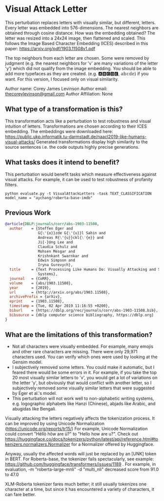 # Visual Attack Letter
This perturbation replaces letters with visually similar, but different, letters.
Every letter was embedded into 576-dimensions. The nearest neighbors are obtained through cosine distance.
How was the embedding obtained? The letter was resized into a 24x24 image, then flattened and scaled.
This follows the Image Based Character Embedding (ICES) described in this paper: https://arxiv.org/pdf/1903.11508v1.pdf

The top neighbors from each letter are chosen. Some were removed by judgment (e.g. the nearest neighbors for 'v' are many variations of the letter 'y') which did not qualify from the image embedding.
You should be able to add more typefaces as they are created. (e.g. 🅰🅱🅲🅳🅴, 𝕒𝕓𝕔𝕕𝕖) if you want. For this version, I focused only on visual similarity.

Author name: Corey James Levinson
Author email: thecoreylevinson@gmail.com
Author Affiliation: None

## What type of a transformation is this?
This transformation acts like a perturbation to test robustness and visual intuition of letters. 
Transformations are chosen according to their ICES embedding. The embeddings were downloaded here: https://public.ukp.informatik.tu-darmstadt.de/naacl2019-like-humans-visual-attacks/
Generated transformations display high similarity to the source sentences i.e. the code outputs highly precise generations. 

## What tasks does it intend to benefit?
This perturbation would benefit tasks which measure effectiveness against visual attacks. For example, it can be used to test robustness of profanity filters.

```python evaluate.py -t VisualAttackLetters -task TEXT_CLASSIFICATION```
```model_name = "aychang/roberta-base-imdb"```


## Previous Work

```bibtex
@article{DBLP:journals/corr/abs-1903-11508,
  author    = {Steffen Eger and
               G{\"{o}}zde G{\"{u}}l Sahin and
               Andreas R{\"{u}}ckl{\'{e}} and
               Ji{-}Ung Lee and
               Claudia Schulz and
               Mohsen Mesgar and
               Krishnkant Swarnkar and
               Edwin Simpson and
               Iryna Gurevych},
  title     = {Text Processing Like Humans Do: Visually Attacking and Shielding {NLP}
               Systems},
  journal   = {CoRR},
  volume    = {abs/1903.11508},
  year      = {2019},
  url       = {http://arxiv.org/abs/1903.11508},
  archivePrefix = {arXiv},
  eprint    = {1903.11508},
  timestamp = {Tue, 02 Apr 2019 11:16:55 +0200},
  biburl    = {https://dblp.org/rec/journals/corr/abs-1903-11508.bib},
  bibsource = {dblp computer science bibliography, https://dblp.org}
}
```


## What are the limitations of this transformation?
- Not all characters were visually embedded. For example, many emojis and other rare characters are missing. There were only 29,971 characters used. You can verify which ones were used by looking at the Gensim model.
- I subjectively removed some letters. You could make it automatic, but I feared there would be some errors in it. For example, if you take the top 20 most visually similar letters to 'v', you would get a lot of variations on the letter 'y', but obviously that would conflict with another letter, so I subjectively removed some visually similar letters that were suggested by Eger et al.'s model.
- This perturbation will not work well to non-alphabetic writing systems, e.g. logographic alphabets like Hanzi (Chinese), abjads like Arabic, and abugidas like Bengali. 

Visually attacking the letters negatively affects the tokenization process. It can be improved by using Unicode Normalization (https://unicode.org/reports/tr15/) For example, Unicode Normalization could convert "Héllò hôw are ü?" to "Hello how are u?". Check out https://huggingface.co/docs/tokenizers/python/latest/api/reference.html#tokenizers.normalizers.Normalizer for a Normalizer offered by Huggingface.

Anyway, usually the affected words will just be replaced by an [UNK] token in BERT. For Roberta-base, the tokenizer fails spectacularly, see example: https://github.com/huggingface/transformers/issues/1189 . For example, in evaluation, -m "roberta-large-mnli" -d "multi_nli" decreased score from 91.0 to 47.0

XLM-Roberta tokenizer fares much better; it still usually tokenizes one character at a time, but since it has encountered a variety of characters, it can fare better.
